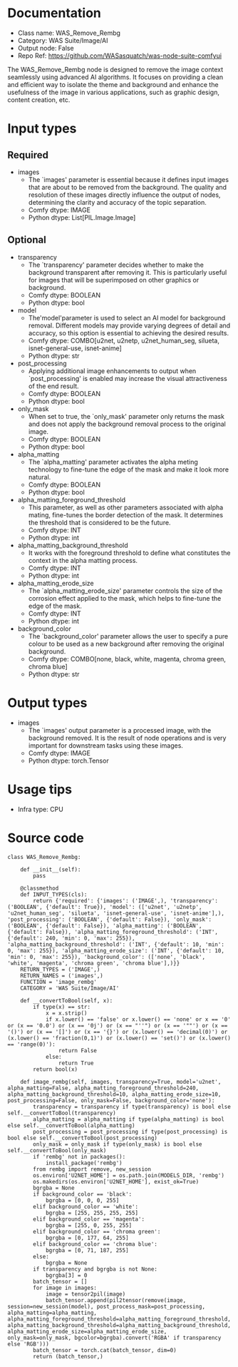 # Documentation
- Class name: WAS_Remove_Rembg
- Category: WAS Suite/Image/AI
- Output node: False
- Repo Ref: https://github.com/WASasquatch/was-node-suite-comfyui

The WAS_Remove_Rembg node is designed to remove the image context seamlessly using advanced AI algorithms. It focuses on providing a clean and efficient way to isolate the theme and background and enhance the usefulness of the image in various applications, such as graphic design, content creation, etc.

# Input types
## Required
- images
    - The `images' parameter is essential because it defines input images that are about to be removed from the background. The quality and resolution of these images directly influence the output of nodes, determining the clarity and accuracy of the topic separation.
    - Comfy dtype: IMAGE
    - Python dtype: List[PIL.Image.Image]
## Optional
- transparency
    - The `transparency' parameter decides whether to make the background transparent after removing it. This is particularly useful for images that will be superimposed on other graphics or background.
    - Comfy dtype: BOOLEAN
    - Python dtype: bool
- model
    - The'model'parameter is used to select an AI model for background removal. Different models may provide varying degrees of detail and accuracy, so this option is essential to achieving the desired results.
    - Comfy dtype: COMBO[u2net, u2netp, u2net_human_seg, silueta, isnet-general-use, isnet-anime]
    - Python dtype: str
- post_processing
    - Applying additional image enhancements to output when `post_processing' is enabled may increase the visual attractiveness of the end result.
    - Comfy dtype: BOOLEAN
    - Python dtype: bool
- only_mask
    - When set to true, the `only_mask' parameter only returns the mask and does not apply the background removal process to the original image.
    - Comfy dtype: BOOLEAN
    - Python dtype: bool
- alpha_matting
    - The `alpha_matting' parameter activates the alpha meting technology to fine-tune the edge of the mask and make it look more natural.
    - Comfy dtype: BOOLEAN
    - Python dtype: bool
- alpha_matting_foreground_threshold
    - This parameter, as well as other parameters associated with alpha mating, fine-tunes the border detection of the mask. It determines the threshold that is considered to be the future.
    - Comfy dtype: INT
    - Python dtype: int
- alpha_matting_background_threshold
    - It works with the foreground threshold to define what constitutes the context in the alpha matting process.
    - Comfy dtype: INT
    - Python dtype: int
- alpha_matting_erode_size
    - The `alpha_matting_erode_size' parameter controls the size of the corrosion effect applied to the mask, which helps to fine-tune the edge of the mask.
    - Comfy dtype: INT
    - Python dtype: int
- background_color
    - The `background_color' parameter allows the user to specify a pure colour to be used as a new background after removing the original background.
    - Comfy dtype: COMBO[none, black, white, magenta, chroma green, chroma blue]
    - Python dtype: str

# Output types
- images
    - The `images' output parameter is a processed image, with the background removed. It is the result of node operations and is very important for downstream tasks using these images.
    - Comfy dtype: IMAGE
    - Python dtype: torch.Tensor

# Usage tips
- Infra type: CPU

# Source code
```
class WAS_Remove_Rembg:

    def __init__(self):
        pass

    @classmethod
    def INPUT_TYPES(cls):
        return {'required': {'images': ('IMAGE',), 'transparency': ('BOOLEAN', {'default': True}), 'model': (['u2net', 'u2netp', 'u2net_human_seg', 'silueta', 'isnet-general-use', 'isnet-anime'],), 'post_processing': ('BOOLEAN', {'default': False}), 'only_mask': ('BOOLEAN', {'default': False}), 'alpha_matting': ('BOOLEAN', {'default': False}), 'alpha_matting_foreground_threshold': ('INT', {'default': 240, 'min': 0, 'max': 255}), 'alpha_matting_background_threshold': ('INT', {'default': 10, 'min': 0, 'max': 255}), 'alpha_matting_erode_size': ('INT', {'default': 10, 'min': 0, 'max': 255}), 'background_color': (['none', 'black', 'white', 'magenta', 'chroma green', 'chroma blue'],)}}
    RETURN_TYPES = ('IMAGE',)
    RETURN_NAMES = ('images',)
    FUNCTION = 'image_rembg'
    CATEGORY = 'WAS Suite/Image/AI'

    def __convertToBool(self, x):
        if type(x) == str:
            x = x.strip()
            if x.lower() == 'false' or x.lower() == 'none' or x == '0' or (x == '0.0') or (x == '0j') or (x == "''") or (x == '""') or (x == '()') or (x == '[]') or (x == '{}') or (x.lower() == 'decimal(0)') or (x.lower() == 'fraction(0,1)') or (x.lower() == 'set()') or (x.lower() == 'range(0)'):
                return False
            else:
                return True
        return bool(x)

    def image_rembg(self, images, transparency=True, model='u2net', alpha_matting=False, alpha_matting_foreground_threshold=240, alpha_matting_background_threshold=10, alpha_matting_erode_size=10, post_processing=False, only_mask=False, background_color='none'):
        transparency = transparency if type(transparency) is bool else self.__convertToBool(transparency)
        alpha_matting = alpha_matting if type(alpha_matting) is bool else self.__convertToBool(alpha_matting)
        post_processing = post_processing if type(post_processing) is bool else self.__convertToBool(post_processing)
        only_mask = only_mask if type(only_mask) is bool else self.__convertToBool(only_mask)
        if 'rembg' not in packages():
            install_package('rembg')
        from rembg import remove, new_session
        os.environ['U2NET_HOME'] = os.path.join(MODELS_DIR, 'rembg')
        os.makedirs(os.environ['U2NET_HOME'], exist_ok=True)
        bgrgba = None
        if background_color == 'black':
            bgrgba = [0, 0, 0, 255]
        elif background_color == 'white':
            bgrgba = [255, 255, 255, 255]
        elif background_color == 'magenta':
            bgrgba = [255, 0, 255, 255]
        elif background_color == 'chroma green':
            bgrgba = [0, 177, 64, 255]
        elif background_color == 'chroma blue':
            bgrgba = [0, 71, 187, 255]
        else:
            bgrgba = None
        if transparency and bgrgba is not None:
            bgrgba[3] = 0
        batch_tensor = []
        for image in images:
            image = tensor2pil(image)
            batch_tensor.append(pil2tensor(remove(image, session=new_session(model), post_process_mask=post_processing, alpha_matting=alpha_matting, alpha_matting_foreground_threshold=alpha_matting_foreground_threshold, alpha_matting_background_threshold=alpha_matting_background_threshold, alpha_matting_erode_size=alpha_matting_erode_size, only_mask=only_mask, bgcolor=bgrgba).convert('RGBA' if transparency else 'RGB')))
        batch_tensor = torch.cat(batch_tensor, dim=0)
        return (batch_tensor,)
```